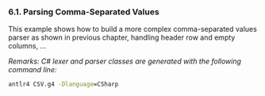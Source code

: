 ﻿### 6.1. Parsing Comma-Separated Values

This example shows how to build a more complex comma-separated values parser as shown in previous chapter, handling header row and empty columns, ...

_Remarks: C# lexer and parser classes are generated with the following command line:_

```bat
antlr4 CSV.g4 -Dlanguage=CSharp
```